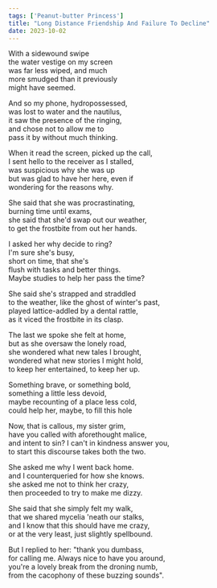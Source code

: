 ```yaml
---
tags: ['Peanut-butter Princess']
title: "Long Distance Friendship And Failure To Decline"
date: 2023-10-02
---
```


With a sidewound swipe  
the water vestige on my screen  
was far less wiped, and much  
more smudged than it previously  
might have seemed.

And so my phone, hydropossessed,  
was lost to water and the nautilus,  
it saw the presence of the ringing,  
and chose not to allow me to  
pass it by without much thinking.

When it read the screen, picked up the call,  
I sent hello to the receiver as I stalled,  
was suspicious why she was up  
but was glad to have her here, even if  
wondering for the reasons why.

She said that she was procrastinating,  
burning time until exams,  
she said that she'd swap out our weather,  
to get the frostbite from out her hands.

I asked her why decide to ring?  
I'm sure she's busy,  
short on time, that she's  
flush with tasks and better things.  
Maybe studies to help her pass the time?

She said she's strapped and straddled  
to the weather, like the ghost of winter's past,  
played lattice-addled by a dental rattle,  
as it viced the frostbite in its clasp.

The last we spoke she felt at home,  
but as she oversaw the lonely road,  
she wondered what new tales I brought,  
wondered what new stories I might hold,  
to keep her entertained, to keep her up.

Something brave, or something bold,  
something a little less devoid,  
maybe recounting of a place less cold,  
could help her, maybe, to fill this hole

Now, that is callous, my sister grim,  
have you called with aforethought malice,  
and intent to sin? I can't in kindness answer you,  
to start this discourse takes both the two.

She asked me why I went back home.  
and I counterqueried for how she knows.  
she asked me not to think her crazy,  
then proceeded to try to make me dizzy.

She said that she simply felt my walk,  
that we shared mycelia 'neath our stalks,  
and I know that this should have me crazy,  
or at the very least, just slightly spellbound.

But I replied to her: "thank you dumbass,  
for calling me. Always nice to have you around,  
you're a lovely break from the droning numb,  
from the cacophony of these buzzing sounds".
